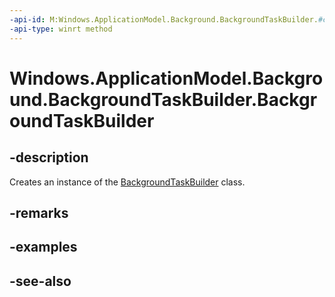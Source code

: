 ```yaml
---
-api-id: M:Windows.ApplicationModel.Background.BackgroundTaskBuilder.#ctor
-api-type: winrt method
---
```


<!-- Method syntax
public BackgroundTaskBuilder()
-->

# Windows.ApplicationModel.Background.BackgroundTaskBuilder.BackgroundTaskBuilder

## -description
Creates an instance of the [BackgroundTaskBuilder](backgroundtaskbuilder.md) class.

## -remarks

## -examples

## -see-also
